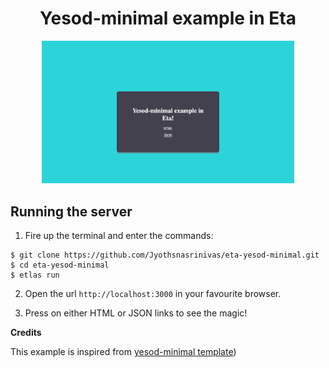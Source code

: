 <h1 align="center">Yesod-minimal example in Eta</h1>

<p align="center">
  <img src="./resources/eta-yesod-minimal.png" width="80%" />
</p>

## Running the server

1) Fire up the terminal and enter the commands:

  ```
  $ git clone https://github.com/Jyothsnasrinivas/eta-yesod-minimal.git
  $ cd eta-yesod-minimal
  $ etlas run
  ```

2) Open the url `http://localhost:3000` in your favourite browser.

3) Press on either HTML or JSON links to see the magic!

**Credits**

This example is inspired from [yesod-minimal template](https://github.com/commercialhaskell/stack-templates/blob/master/yesod-minimal.hsfiles))
